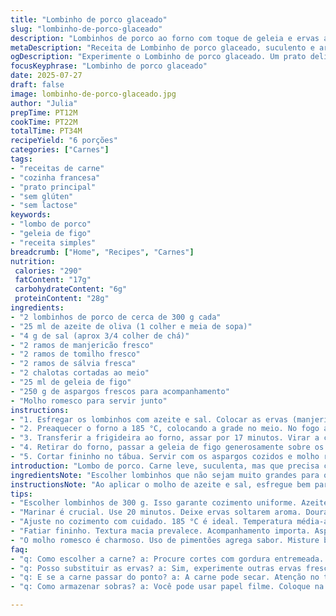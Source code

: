 ```yaml
---
title: "Lombinho de porco glaceado"
slug: "lombinho-de-porco-glaceado"
description: "Lombinhos de porco ao forno com toque de geleia e ervas aromáticas. Macerados no azeite, alho, alecrim, tomilho e sálvia. Processo envolve dourar na frigideira antes do forno. Finaliza com geleia de figo para um toque adocicado. Tempo de descanso para a carne manter suculência. Serve com aspargos ao molho romesco para contraste. Alterações nas quantidades para balancear sabor e textura. Troca de alho por chalota e alecrim por manjericão para variação. Cozimento ajustado para não passar do ponto. Prato livre de glúten, lactose, ovos e nozes."
metaDescription: "Receita de Lombinho de porco glaceado, suculento e aromático, servido com aspargos e molho romesco. Prato que combina sabor e textura."
ogDescription: "Experimente o Lombinho de porco glaceado. Um prato delicioso com geleia de figo e ervas, perfeito para uma refeição sofisticada. Saiba como fazer."
focusKeyphrase: "Lombinho de porco glaceado"
date: 2025-07-27
draft: false
image: lombinho-de-porco-glaceado.jpg
author: "Julia"
prepTime: PT12M
cookTime: PT22M
totalTime: PT34M
recipeYield: "6 porções"
categories: ["Carnes"]
tags:
- "receitas de carne"
- "cozinha francesa"
- "prato principal"
- "sem glúten"
- "sem lactose"
keywords:
- "lombo de porco"
- "geleia de figo"
- "receita simples"
breadcrumb: ["Home", "Recipes", "Carnes"]
nutrition: 
 calories: "290"
 fatContent: "17g"
 carbohydrateContent: "6g"
 proteinContent: "28g"
ingredients:
- "2 lombinhos de porco de cerca de 300 g cada"
- "25 ml de azeite de oliva (1 colher e meia de sopa)"
- "4 g de sal (aprox 3/4 colher de chá)"
- "2 ramos de manjericão fresco"
- "2 ramos de tomilho fresco"
- "2 ramos de sálvia fresca"
- "2 chalotas cortadas ao meio"
- "25 ml de geleia de figo"
- "250 g de aspargos frescos para acompanhamento"
- "Molho romesco para servir junto"
instructions:
- "1. Esfregar os lombinhos com azeite e sal. Colocar as ervas (manjericão, tomilho, sálvia) e as chalotas ao redor. Deixar marinar 20 minutos em temperatura ambiente."
- "2. Preaquecer o forno a 185 °C, colocando a grade no meio. No fogo alto, dourar na frigideira todos os lados dos lombinhos junto com as ervas e as chalotas."
- "3. Transferir a frigideira ao forno, assar por 17 minutos. Virar a carne na metade do tempo para assar uniformemente."
- "4. Retirar do forno, passar a geleia de figo generosamente sobre os lombinhos e deixar repousar 7 minutos antes de fatiar."
- "5. Cortar fininho no tábua. Servir com os aspargos cozidos e molho romesco ao lado."
introduction: "Lombo de porco. Carne leve, suculenta, mas que precisa cuidado pra não secar. Pega azeite, sal e uma combinação de ervas que vira perfume na cozinha. Alho? Não, aqui a chalota entra no lugar, menos agressiva. Marinar um pouco para deixar sabor entranhado. Dourar tudo na frigideira quente, soltando o aroma, depois forno para conseguir o ponto certo. Geleia de figo no final, não é pra caramelizar, só pra dar um brilho doce na textura da carne. Descansar é fundamental, a suculência dependente desse passo. Acompanhamento? Aspargos verdes com molho romesco, o ácido e picante dá o contraste que a carne pede. Simples, mas nem por isso menos certeiro."
ingredientsNote: "Escolher lombinhos que não sejam muito grandes para o cozimento ficar uniforme. 300 gramas cada é uma boa medida, nada muito pesado pra manter maciez. O azeite deve ser extra virgem para intensificar o sabor. O sal usado é pouco, justamente para não roubar o protagonismo da carne. Troque o alho tradicional pelas chalotas para um toque mais delicado – o alho direto pesa demais na receita. O manjericão substitui o alecrim por trazer frescor diferente e um perfume menos resinento. As ervas devem estar frescas, abafadas junto à carne pra liberar aroma. A geleia de figo pode ser caseira, mas uma boa comprada funciona bem pra textura e intensidade. Os aspargos frescos precisam ser firmes, não murchos; cozimento rápido pra ficar crocante. O molho romesco agrega um toque mediterrâneo, mas pode ser substituído por outro molho de pimentão."
instructionsNote: "Ao aplicar o molho de azeite e sal, esfregue bem para cobrir inteira a superfície dos lombinhos. O processo inicial de marinar dura em torno de 20 minutos, tempo suficiente para as ervas soltarem o aroma. Na frigideira, aqueça em fogo alto antes de colocar a carne para garantir selagem rápida e evitar que grude. Vire as peças com um pinça, evitando furá-las e perder sucos. Passar para o forno em temperatura média-alta (185 °C) ajuda a cozinhar de dentro sem ressecar. Virar na metade facilita cozimento por igual. Uso do termômetro é o ideal, busca-se 63°C no centro da peça para suculência perfeita. Ao tirar do forno, espalhar a geleia de figo com uma colher; não precisa voltar ao forno, o calor residual vai dissolver o doce. Descansar a carne é passo obrigatório, pouco menos de 10 minutos para que os sucos se redistribuam. Fatiar fino ajuda a sentir a textura macia e o sabor equilibrado. Acompanhar com legumes ao molho cria prato mais sofisticado, textura e sabor contrastantes."
tips:
- "Escolher lombinhos de 300 g. Isso garante cozimento uniforme. Azeite extra virgem. Aroma intenso. Sal pouco, para destacar o sabor da carne. Chalotas são melhores que alho. Menos agressivo. Ervas frescas é essencial. Manjericão traz frescor."
- "Marinar é crucial. Use 20 minutos. Deixe ervas soltarem aroma. Dourar bem na frigideira é chave. Fogo alto. Evita que grude. Virar com pinça, sem furar. Assim preserva suculência. Colocar no forno quente."
- "Ajuste no cozimento com cuidado. 185 °C é ideal. Temperatura média-alta. Verifique com termômetro. 63°C no centro é perfeito. Espalhe geleia de figo. Calor residual dissolve sem voltar ao forno. Descanso de 7 minutos necessário."
- "Fatiar fininho. Textura macia prevalece. Acompanhamento importa. Aspargos firmes, crocantes. Cozimento rápido. Um molho diferente também pode ser válido. Explore variedades do romesco. Procure contraste ácido."
- "O molho romesco é charmoso. Uso de pimentões agrega sabor. Misture bem os ingredientes para textura. Molhos diferentes existem. Cada um traz suas nuances. Aposte no que gostar mais. A apresentação do prato conta também."
faq:
- "q: Como escolher a carne? a: Procure cortes com gordura entremeada. Isso traz sabor. Busque lombinhos menores. Assim cozinham por igual. O tamanho influencia na textura."
- "q: Posso substituir as ervas? a: Sim, experimente outras ervas frescas. Sálvia, tomilho são ótimas opções. Manjericão é leve e perfumado. Alterações vão mudar o perfil do prato."
- "q: E se a carne passar do ponto? a: A carne pode secar. Atenção no tempo de forno. Use um termômetro sempre. 63 °C é o ideal para suculência. Caso passe, o suco não volta."
- "q: Como armazenar sobras? a: Você pode usar papel filme. Coloque na geladeira. Consumir em até 3 dias. Outra opção é congelar. Cuidado com a textura depois."

---
```

